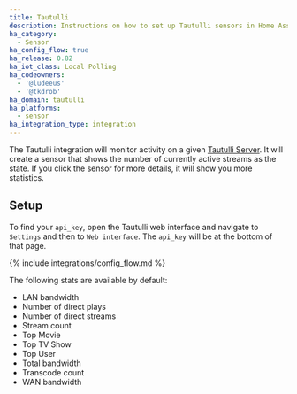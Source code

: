 ```yaml
---
title: Tautulli
description: Instructions on how to set up Tautulli sensors in Home Assistant.
ha_category:
  - Sensor
ha_config_flow: true
ha_release: 0.82
ha_iot_class: Local Polling
ha_codeowners:
  - '@ludeeus'
  - '@tkdrob'
ha_domain: tautulli
ha_platforms:
  - sensor
ha_integration_type: integration
---
```


The Tautulli integration will monitor activity on a given [Tautulli Server][tautulli]. It will create a sensor that shows the number of currently active streams as the state. If you click the sensor for more details, it will show you more statistics.

## Setup

To find your `api_key`, open the Tautulli web interface and navigate to `Settings` and then to `Web interface`. The `api_key` will be at the bottom of that page.

{% include integrations/config_flow.md %}

The following stats are available by default:

- LAN bandwidth
- Number of direct plays
- Number of direct streams
- Stream count
- Top Movie
- Top TV Show
- Top User
- Total bandwidth
- Transcode count
- WAN bandwidth

[tautulli]: https://tautulli.com
